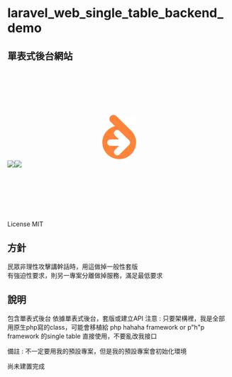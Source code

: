 # laravel_web_single_table_backend_demo
## 單表式後台網站

<br>
<br>
<br>
<br>
<br>
<br>


<div align="center">
  <img src='https://github.com/hahaha0417/web_single_table_backend_demo/blob/master/doctrine.png' width=15%>
</div>
<div>
<img src='https://github.com/hahaha0417/web_single_table_backend_demo/blob/master/laravel.png' width=50%><img src='https://github.com/hahaha0417/web_single_table_backend_demo/blob/master/p_h_p%20framework.png' width=50%> 
<div>
  

<br>
<br>
<br>
<br>
<br>
<br>



License MIT



## 方針 
民眾非理性攻擊講幹話時，用這做掉一般性套版 \
有強迫性要求，則另一專案分離做掉服務，滿足最低要求

## 說明
包含單表式後台
依據單表式後台，套版或建立API
注意 : 只要架構裡，我是全部用原生php寫的class，可能會移植給 php hahaha framework or p"h"p framework 的single table 直接使用，不要亂改我接口

備註 : 不一定要用我的預設專案，但是我的預設專案會初始化環境

尚未建置完成
